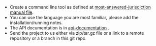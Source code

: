 - Create a command line tool as defined at [most-answered-jurisdiction manual file](https://gist.github.com/gong4494/78f12ae6c543709c1eed2c623ca7b62a).
- You can use the language you are most familiar, please add the installation/running notes.
- The API documentation is in [api-documentation](https://gist.github.com/gong4494/811925e69667cb37c945da24597feeae#file-api-documentation-md) .
- Send the project to us either via zip/tar.gz file or a link to a remote repository or a branch in this git repo.
